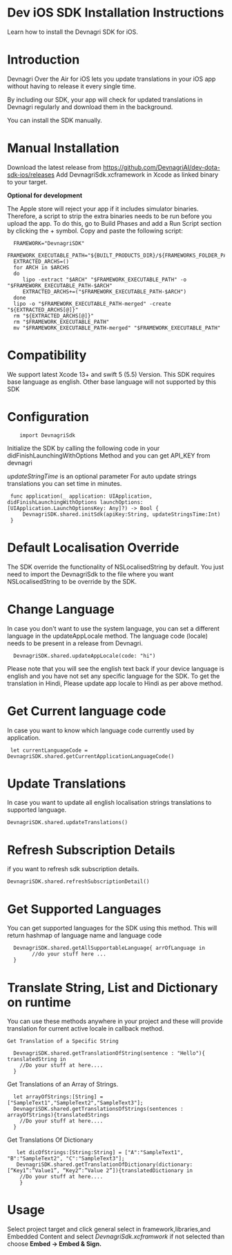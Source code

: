 # Dev iOS SDK Installation Instructions
Learn how to install the Devnagri SDK for iOS.

# Introduction
Devnagri Over the Air for iOS lets you update translations in your iOS app without having to release it every single time.

By including our SDK, your app will check for updated translations in Devnagri regularly and download them in the background.

You can install the SDK manually.

# Manual Installation
Download the latest release from https://github.com/DevnagriAI/dev-dota-sdk-ios/releases 
Add DevnagriSdk.xcframework in Xcode as linked binary to your target.

**Optional for development**

The Apple store will reject your app if it includes simulator binaries. Therefore, a script to strip the extra binaries needs to be run before you upload the app. To do this, go to Build Phases and add a Run Script section by clicking the + symbol. Copy and paste the following script:

      FRAMEWORK="DevnagriSDK"
      FRAMEWORK_EXECUTABLE_PATH="${BUILT_PRODUCTS_DIR}/${FRAMEWORKS_FOLDER_PATH}/$FRAMEWORK.framework/$FRAMEWORK"
      EXTRACTED_ARCHS=()
      for ARCH in $ARCHS
      do
         lipo -extract "$ARCH" "$FRAMEWORK_EXECUTABLE_PATH" -o "$FRAMEWORK_EXECUTABLE_PATH-$ARCH"
         EXTRACTED_ARCHS+=("$FRAMEWORK_EXECUTABLE_PATH-$ARCH")
      done
      lipo -o "$FRAMEWORK_EXECUTABLE_PATH-merged" -create "${EXTRACTED_ARCHS[@]}"
      rm "${EXTRACTED_ARCHS[@]}"
      rm "$FRAMEWORK_EXECUTABLE_PATH"
      mv "$FRAMEWORK_EXECUTABLE_PATH-merged" "$FRAMEWORK_EXECUTABLE_PATH"

# Compatibility
We support latest Xcode 13+ and swift 5 (5.5) Version. This SDK requires base language as english. Other base language will not supported by this SDK

# Configuration

        import DevnagriSdk

Initialize the SDK by calling the following code in your didFinishLaunchingWithOptions Method and you can get API_KEY from devnagri

*updateStringTime* is an optional parameter 
For auto update strings translations you can set time in minutes.

     func application(_ application: UIApplication, didFinishLaunchingWithOptions launchOptions: [UIApplication.LaunchOptionsKey: Any]?) -> Bool {
         DevnagriSDK.shared.initSdk(apiKey:String, updateStringsTime:Int)
     }
     
# Default Localisation Override
   The SDK override the functionality of NSLocalisedString by default. You just need to import the DevnagriSdk to the file where you want NSLocalisedString to be override by the SDK.
   
# Change Language
In case you don't want to use the system language, you can set a different language in the updateAppLocale method. The language code (locale) needs to be present in a release from Devnagri.

      DevnagriSDK.shared.updateAppLocale(code: "hi")
      
  Please note that you will see the english text back if your device language is english and you have not set any specific language for the SDK. To get the translation in Hindi, Please update app locale to Hindi as per above method.
  
# Get Current language code
In case you want to know which language code currently used by application.

     let currentLanguageCode = DevnagriSDK.shared.getCurrentApplicationLanguageCode()

# Update Translations
In case you want to update all english localisation strings translations to supported language.  

    DevnagriSDK.shared.updateTranslations()

# Refresh Subscription Details
if you want to refresh sdk subscription details. 

    DevnagriSDK.shared.refreshSubscriptionDetail()
    
# Get Supported Languages
You can get supported languages for the SDK using this method. This will return hashmap of language name and language code

      DevnagriSDK.shared.getAllSupportableLanguage{ arrOfLanguage in
            //do your stuff here ...
      } 
 
# Translate String, List and Dictionary on runtime
You can use these methods anywhere in your project and these will provide translation for current active locale in callback method.

    Get Translation of a Specific String

      DevnagriSDK.shared.getTranslationOfString(sentence : "Hello"){ translatedString in
        //Do your stuff at here....
      }

Get Translations of an Array of Strings.

      let arrayOfStrings:[String] = ["SampleText1","SampleText2","SampleText3"];
      DevnagriSDK.shared.getTranslationsOfStrings(sentences : arrayOfStrings){translatedStrings
        //Do your stuff at here....
      }

Get Translations Of Dictionary

       let dicOfStrings:[String:String] = ["A":"SampleText1", "B":"SampleText2", "C":"SampleText3"];
       DevnagriSDK.shared.getTranslationOfDictionary(dictionary:[“Key1”:”Value1”, “Key2”:”Value 2”]){translatedDictionary in
        //Do your stuff at here....
        }

# Usage

Select project target and click general select in framework,libraries,and Embedded Content and select *DevnagriSdk.xcframwork* if not selected 
than choose **Embed -> Embed & Sign.**


